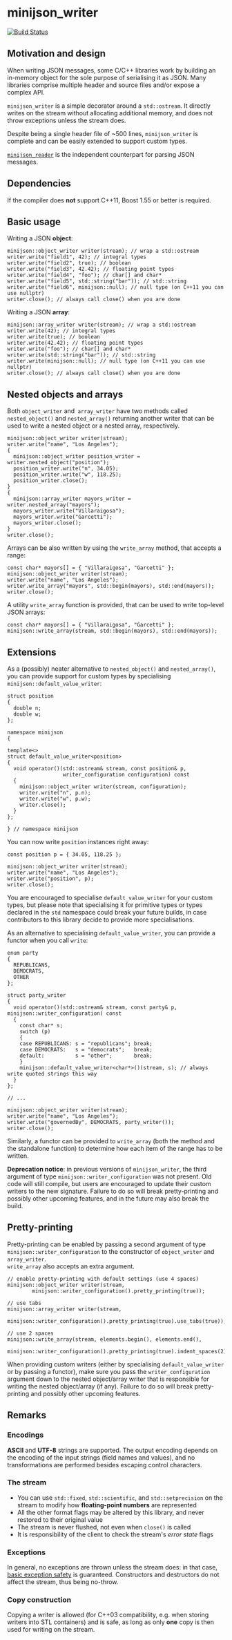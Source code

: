 # minijson_writer

[![Build Status](https://travis-ci.org/giacomodrago/minijson_writer.svg?branch=master)](https://travis-ci.org/giacomodrago/minijson_writer)

## Motivation and design

When writing JSON messages, some C/C++ libraries work by building an in-memory object for the sole purpose of serialising it as JSON. Many libraries comprise multiple header and source files and/or expose a complex API.

`minijson_writer` is a simple decorator around a `std::ostream`. It directly writes on the stream without allocating additional memory, and does not throw exceptions unless the stream does.

Despite being a single header file of ~500 lines, `minijson_writer` is complete and can be easily extended to support custom types.

[`minijson_reader`](https://github.com/giacomodrago/minijson_reader) is the independent counterpart for parsing JSON messages.

## Dependencies

If the compiler does **not** support C++11, Boost 1.55 or better is required.

## Basic usage

Writing a JSON **object**:

```
minijson::object_writer writer(stream); // wrap a std::ostream
writer.write("field1", 42); // integral types
writer.write("field2", true); // boolean
writer.write("field3", 42.42); // floating point types
writer.write("field4", "foo"); // char[] and char*
writer.write("field5", std::string("bar")); // std::string
writer.write("field6", minijson::null); // null type (on C++11 you can use nullptr)
writer.close(); // always call close() when you are done
```

Writing a JSON **array**:

```
minijson::array_writer writer(stream); // wrap a std::ostream
writer.write(42); // integral types
writer.write(true); // boolean
writer.write(42.42); // floating point types
writer.write("foo"); // char[] and char*
writer.write(std::string("bar")); // std::string
writer.write(minijson::null); // null type (on C++11 you can use nullptr)
writer.close(); // always call close() when you are done
```

## Nested objects and arrays

Both `object_writer` and` array_writer` have two methods called `nested_object()` and `nested_array()` returning another writer that can be used to write a nested object or a nested array, respectively.

```
minijson::object_writer writer(stream);
writer.write("name", "Los Angeles");
{
  minijson::object_writer position_writer = writer.nested_object("position");
  position_writer.write("n", 34.05);
  position_writer.write("w", 118.25);
  position_writer.close();
}
{
  minijson::array_writer mayors_writer = writer.nested_array("mayors");
  mayors_writer.write("Villaraigosa");
  mayors_writer.write("Garcetti");
  mayors_writer.close();
}
writer.close();
```

Arrays can be also written by using the `write_array` method, that accepts a range:

```
const char* mayors[] = { "Villaraigosa", "Garcetti" };
minijson::object_writer writer(stream);
writer.write("name", "Los Angeles");
writer.write_array("mayors", std::begin(mayors), std::end(mayors));
writer.close();
```

A utility `write_array` function is provided, that can be used to write top-level JSON arrays:

```
const char* mayors[] = { "Villaraigosa", "Garcetti" };
minijson::write_array(stream, std::begin(mayors), std::end(mayors));
```

## Extensions

As a (possibly) neater alternative to `nested_object()` and `nested_array()`, you can provide support for custom types by specialising `minijson::default_value_writer`:

```
struct position
{
  double n;
  double w;
};

namespace minijson
{

template<>
struct default_value_writer<position>
{
  void operator()(std::ostream& stream, const position& p,
                  writer_configuration configuration) const
  {
    minijson::object_writer writer(stream, configuration);
    writer.write("n", p.n);
    writer.write("w", p.w);
    writer.close();
  }
};

} // namespace minijson
```

You can now write `position` instances right away:

```
const position p = { 34.05, 118.25 };

minijson::object_writer writer(stream);
writer.write("name", "Los Angeles");
writer.write("position", p);
writer.close();
```

You are encouraged to specialise `default_value_writer` for your custom types, but please note that specialising it for primitive types or types declared in the `std` namespace could break your future builds, in case contributors to this library decide to provide more specialisations.

As an alternative to specialising `default_value_writer`, you can provide a functor when you call `write`:

```
enum party
{
  REPUBLICANS,
  DEMOCRATS,
  OTHER
};

struct party_writer
{
  void operator()(std::ostream& stream, const party& p, minijson::writer_configuration) const
  {
    const char* s;
    switch (p)
    {
    case REPUBLICANS: s = "republicans"; break;
    case DEMOCRATS:   s = "democrats";   break;
    default:          s = "other";       break;
    }
    minijson::default_value_writer<char*>()(stream, s); // always write quoted strings this way
  }
};

// ...

minijson::object_writer writer(stream);
writer.write("name", "Los Angeles");
writer.write("governedBy", DEMOCRATS, party_writer());
writer.close();
```

Similarly, a functor can be provided to `write_array` (both the method and the standalone function) to determine how each item of the range has to be written.

**Deprecation notice**: in previous versions of `minijson_writer`, the third argument of type `minijson::writer_configuration` was not present. Old code will still compile, but users are encouraged to update their custom writers to the new signature. Failure to do so will break pretty-printing and possibly other upcoming features, and in the future may also break the build.

## Pretty-printing

Pretty-printing can be enabled by passing a second argument of type `minijson::writer_configuration` to the constructor of `object_writer` and `array_writer`.  
`write_array` also accepts an extra argument.

```
// enable pretty-printing with default settings (use 4 spaces)
minijson::object_writer writer(stream,
        minijson::writer_configuration().pretty_printing(true));

// use tabs
minijson::array_writer writer(stream,
        minijson::writer_configuration().pretty_printing(true).use_tabs(true));

// use 2 spaces
minijson::write_array(stream, elements.begin(), elements.end(),
        minijson::writer_configuration().pretty_printing(true).indent_spaces(2));
```

When providing custom writers (either by specialising `default_value_writer` or by passing a functor), make sure you pass the `writer_configuration` argument down to the nested object/array writer that is responsible for writing the nested object/array (if any). Failure to do so will break pretty-printing and possibly other upcoming features.

## Remarks

### Encodings

**ASCII** and **UTF-8** strings are supported. The output encoding depends on the encoding of the input strings (field names and values), and no transformations are performed besides escaping control characters.

### The stream

- You can use `std::fixed`, `std::scientific`, and `std::setprecision` on the stream to modify how **floating-point numbers** are represented
- All the other format flags may be altered by this library, and never restored to their original value
- The stream is never flushed, not even when `close()` is called
- It is responsibility of the client to check the stream's *error state* flags

### Exceptions

In general, no exceptions are thrown unless the stream does: in that case, [basic exception safety](http://en.wikipedia.org/wiki/Exception_safety) is guaranteed. Constructors and destructors do not affect the stream, thus being no-throw.

### Copy construction

Copying a writer is allowed (for C++03 compatibility, e.g. when storing writers into STL containers) and is safe, as long as only **one** copy is then used for writing on the stream.
